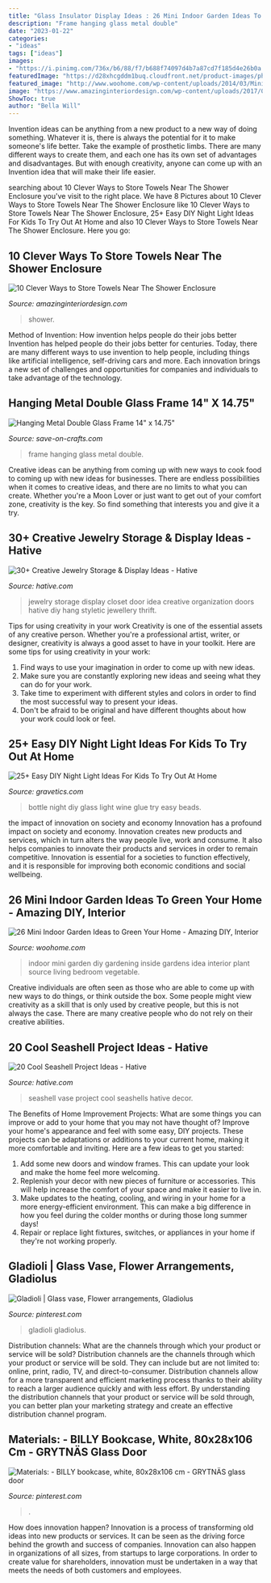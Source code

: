 ```yaml
---
title: "Glass Insulator Display Ideas : 26 Mini Indoor Garden Ideas To Green Your Home"
description: "Frame hanging glass metal double"
date: "2023-01-22"
categories:
- "ideas"
tags: ["ideas"]
images:
- "https://i.pinimg.com/736x/b6/88/f7/b688f74097d4b7a87cd7f185d4e26b0a.jpg"
featuredImage: "https://d28xhcgddm1buq.cloudfront.net/product-images/photo-frame-metal-hanging-14x14in-1.jpg"
featured_image: "http://www.woohome.com/wp-content/uploads/2014/03/Mini-Indoor-Gardening-25.jpg"
image: "https://www.amazinginteriordesign.com/wp-content/uploads/2017/05/10-Clever-Ways-to-Store-Towels-Near-The-Shower-Enclosure-3.jpg"
ShowToc: true
author: "Bella Will"
---
```



Invention ideas can be anything from a new product to a new way of doing something. Whatever it is, there is always the potential for it to make someone's life better. Take the example of prosthetic limbs. There are many different ways to create them, and each one has its own set of advantages and disadvantages. But with enough creativity, anyone can come up with an Invention idea that will make their life easier.

	

		
searching about 10 Clever Ways to Store Towels Near The Shower Enclosure you've visit to the right place. We have 8 Pictures about 10 Clever Ways to Store Towels Near The Shower Enclosure like 10 Clever Ways to Store Towels Near The Shower Enclosure, 25+ Easy DIY Night Light Ideas For Kids To Try Out At Home and also 10 Clever Ways to Store Towels Near The Shower Enclosure. Here you go:
		
    
## 10 Clever Ways To Store Towels Near The Shower Enclosure

<img loading=lazy src="https://www.amazinginteriordesign.com/wp-content/uploads/2017/05/10-Clever-Ways-to-Store-Towels-Near-The-Shower-Enclosure-3.jpg" onerror="this.onerror=null;this.src='https://tse3.mm.bing.net/th?id=OIP.GQxwiA9AJFpAB37Ubb0DpQHaLC&amp;pid=15.1';" alt="10 Clever Ways to Store Towels Near The Shower Enclosure">

_Source: amazinginteriordesign.com_

>shower. 

	

Method of Invention: How invention helps people do their jobs better
Invention has helped people do their jobs better for centuries. Today, there are many different ways to use invention to help people, including things like artificial intelligence, self-driving cars and more. Each innovation brings a new set of challenges and opportunities for companies and individuals to take advantage of the technology.

    
## Hanging Metal Double Glass Frame 14&quot; X 14.75&quot;

<img loading=lazy src="https://d28xhcgddm1buq.cloudfront.net/product-images/photo-frame-metal-hanging-14x14in-1.jpg" onerror="this.onerror=null;this.src='https://tse4.mm.bing.net/th?id=OIP.tgFqycyvT9oMxCbFobZEvgHaLH&amp;pid=15.1';" alt="Hanging Metal Double Glass Frame 14&quot; x 14.75&quot;">

_Source: save-on-crafts.com_

>frame hanging glass metal double. 

	

Creative ideas can be anything from coming up with new ways to cook food to coming up with new ideas for businesses. There are endless possibilities when it comes to creative ideas, and there are no limits to what you can create. Whether you're a Moon Lover or just want to get out of your comfort zone, creativity is the key. So find something that interests you and give it a try.

    
## 30+ Creative Jewelry Storage &amp; Display Ideas - Hative

<img loading=lazy src="https://hative.com/wp-content/uploads/2015/01/jewelry-storage-display-ideas/31-old-closet-door-display-idea.jpg" onerror="this.onerror=null;this.src='https://tse3.mm.bing.net/th?id=OIP.WDmjR3YVnfWx-6geBf_6-wHaJ4&amp;pid=15.1';" alt="30+ Creative Jewelry Storage &amp; Display Ideas - Hative">

_Source: hative.com_

>jewelry storage display closet door idea creative organization doors hative diy hang styletic jewellery thrift. 

	

Tips for using creativity in your work
Creativity is one of the essential assets of any creative person. Whether you're a professional artist, writer, or designer, creativity is always a good asset to have in your toolkit. Here are some tips for using creativity in your work:
1. Find ways to use your imagination in order to come up with new ideas.
2. Make sure you are constantly exploring new ideas and seeing what they can do for your work.
3. Take time to experiment with different styles and colors in order to find the most successful way to present your ideas.
4. Don't be afraid to be original and have different thoughts about how your work could look or feel.

    
## 25+ Easy DIY Night Light Ideas For Kids To Try Out At Home

<img loading=lazy src="https://www.gravetics.com/wp-content/uploads/2017/07/Glue-glass-beads-to-an-old-wine-bottle-to-recreate-this-stunning-design.jpg" onerror="this.onerror=null;this.src='https://tse3.mm.bing.net/th?id=OIP.V52s1JzxQnDCHtrUuR9E1gHaJ4&amp;pid=15.1';" alt="25+ Easy DIY Night Light Ideas For Kids To Try Out At Home">

_Source: gravetics.com_

>bottle night diy glass light wine glue try easy beads. 

	

the impact of innovation on society and economy
Innovation has a profound impact on society and economy. Innovation creates new products and services, which in turn alters the way people live, work and consume. It also helps companies to innovate their products and services in order to remain competitive. Innovation is essential for a societies to function effectively, and it is responsible for improving both economic conditions and social wellbeing.

    
## 26 Mini Indoor Garden Ideas To Green Your Home - Amazing DIY, Interior

<img loading=lazy src="http://www.woohome.com/wp-content/uploads/2014/03/Mini-Indoor-Gardening-25.jpg" onerror="this.onerror=null;this.src='https://tse4.mm.bing.net/th?id=OIP.nZIcHyFdWDpxEEyhYzniHwHaPd&amp;pid=15.1';" alt="26 Mini Indoor Garden Ideas to Green Your Home - Amazing DIY, Interior">

_Source: woohome.com_

>indoor mini garden diy gardening inside gardens idea interior plant source living bedroom vegetable. 

	

Creative individuals are often seen as those who are able to come up with new ways to do things, or think outside the box. Some people might view creativity as a skill that is only used by creative people, but this is not always the case. There are many creative people who do not rely on their creative abilities.

    
## 20 Cool Seashell Project Ideas - Hative

<img loading=lazy src="https://hative.com/wp-content/uploads/2014/12/seashell-project-ideas/7-seashell-vase.jpg" onerror="this.onerror=null;this.src='https://tse1.mm.bing.net/th?id=OIP.aPfXizY4yijZISR7BdlsEAHaJ4&amp;pid=15.1';" alt="20 Cool Seashell Project Ideas - Hative">

_Source: hative.com_

>seashell vase project cool seashells hative decor. 

	

The Benefits of Home Improvement Projects: What are some things you can improve or add to your home that you may not have thought of?
Improve your home's appearance and feel with some easy, DIY projects. These projects can be adaptations or additions to your current home, making it more comfortable and inviting. Here are a few ideas to get you started: 
1. Add some new doors and window frames. This can update your look and make the home feel more welcoming. 
2. Replenish your decor with new pieces of furniture or accessories. This will help increase the comfort of your space and make it easier to live in. 
3. Make updates to the heating, cooling, and wiring in your home for a more energy-efficient environment. This can make a big difference in how you feel during the colder months or during those long summer days! 
4. Repair or replace light fixtures, switches, or appliances in your home if they're not working properly.

    
## Gladioli | Glass Vase, Flower Arrangements, Gladiolus

<img loading=lazy src="https://i.pinimg.com/736x/2a/ed/24/2aed24a3c09edd4833e520d43b8db947.jpg" onerror="this.onerror=null;this.src='https://tse4.mm.bing.net/th?id=OIP.B-y39lbYKfE-5USh5WRTlwDYEg&amp;pid=15.1';" alt="Gladioli | Glass vase, Flower arrangements, Gladiolus">

_Source: pinterest.com_

>gladioli gladiolus. 

	

Distribution channels: What are the channels through which your product or service will be sold?
Distribution channels are the channels through which your product or service will be sold. They can include but are not limited to: online, print, radio, TV, and direct-to-consumer. Distribution channels allow for a more transparent and efficient marketing process thanks to their ability to reach a larger audience quickly and with less effort. By understanding the distribution channels that your product or service will be sold through, you can better plan your marketing strategy and create an effective distribution channel program.

    
## Materials: - BILLY Bookcase, White, 80x28x106 Cm - GRYTNÄS Glass Door

<img loading=lazy src="https://i.pinimg.com/736x/b6/88/f7/b688f74097d4b7a87cd7f185d4e26b0a.jpg" onerror="this.onerror=null;this.src='https://tse2.mm.bing.net/th?id=OIP.n_P1-h5yPt_bLdaQhmXUbgHaJ4&amp;pid=15.1';" alt="Materials: - BILLY bookcase, white, 80x28x106 cm - GRYTNÄS glass door">

_Source: pinterest.com_

>. 

	

How does innovation happen?
Innovation is a process of transforming old ideas into new products or services. It can be seen as the driving force behind the growth and success of companies. Innovation can also happen in organizations of all sizes, from startups to large corporations. In order to create value for shareholders, innovation must be undertaken in a way that meets the needs of both customers and employees.


